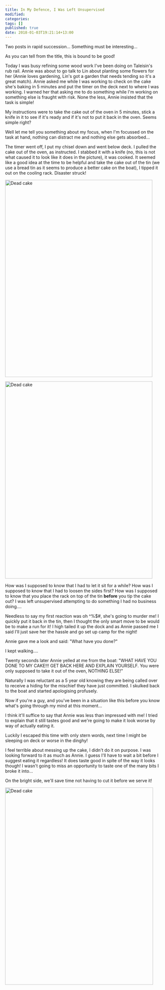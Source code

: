 ```yaml
---
title: In My Defence, I Was Left Unsupervised
modified:
categories: 
tags: []
published: true
date: 2018-01-03T19:21:14+13:00
---
```


Two posts in rapid succession... Something must be interesting...

As you can tell from the title, this is bound to be good!

<!--more-->

Today I was busy refining some wood work I've been doing on Taleisin's rub rail.
Annie was  about to go talk  to Lin about  planting some flowers for  her (Annie
loves gardening, Lin's got  a garden that needs tending so  it's a great match).
Annie asked  me while  I was  working to  check on  the cake  she's baking  in 5
minutes and put the timer on the deck  next to where I was working. I warned her
that asking me  to do something while  I'm working on something  else is fraught
with risk. None the less, Annie insisted that the task is simple!

My instructions  were to take  the cake out  of the oven  in 5 minutes,  stick a
knife in it  to see if it's  ready and if it's not  to put it back  in the oven.
Seems simple right?

Well let me tell you something about my  focus, when I'm focussed on the task at
hand, nothing can distract me and nothing else gets absorbed...

The timer went off, I put my chisel  down and went below deck. I pulled the cake
out of the oven, as instructed. I stabbed  it with a knife (no, this is not what
caused it to look like it does in  the picture), it was cooked. It seemed like a
good idea at the time  to be helpful and take the cake out of  the tin (we use a
bread tin as it seems to produce a better  cake on the boat), I tipped it out on
the cooling rack. Disaster struck!

<a data-flickr-embed="true"
href="https://www.flickr.com/photos/sdki/24599152657/" title="Dead cake"><img
src="https://farm5.staticflickr.com/4596/24599152657_e6bf77536b_z.jpg"
width="478" height="640" alt="Dead cake"></a><script async
src="//embedr.flickr.com/assets/client-code.js" charset="utf-8"></script>

<a data-flickr-embed="true"
href="https://www.flickr.com/photos/sdki/27688521759/in/photostream/"
title="Dead cake"><img
src="https://farm5.staticflickr.com/4725/27688521759_74b27baae8_z.jpg"
width="478" height="640" alt="Dead cake"></a><script async
src="//embedr.flickr.com/assets/client-code.js" charset="utf-8"></script>

How was  I supposed to  know that I  had to let  it sit for  a while? How  was I
supposed to  know that I had  to loosen the sides  first? How was I  supposed to
know that you  place the rack on top of  the tin **before** you tip the  cake out? I
was left unsupervised attempting to do something I had no business doing....

Needless to  say my  first reaction  was oh ^%$#,  she's going  to murder  me! I
quickly put it back  in the tin, then I thought the only  smart move to be would
be to make a run  for it! I high tailed it up the dock and  as Annie passed me I
said I'll just save her the hassle and go set up camp for the night!

Annie gave me a look and said: "What have you done?" 

I kept walking....

Twenty seconds later Annie yelled at me from the boat: "WHAT HAVE YOU DONE TO MY
CAKE!!! GET BACK  HERE AND EXPLAIN YOURSELF.  You were only supposed  to take it
out of the oven, NOTHING ELSE!"

Naturally I was reluctant as a 5 year  old knowing they are being called over to
receive a hiding  for the mischief they  have just committed. I  skulked back to
the boat and started apologising profusely.

Now if you're  a guy, and you've been  in a situation like this  before you know
what's going through my mind at this moment...

I think it'll suffice to say that Annie was less than impressed with me! I tried
to explain that  it still tastes good and  we're going to make it  look worse by
way of actually eating it.

Luckily I escaped this time with only stern words, next time I might be sleeping
on deck or worse in the dinghy!

I feel  terrible about messing  up the cake,  I didn't do  it on purpose.  I was
looking forward to it as much as Annie. I guess I'll have to wait a bit before I
suggest eating  it regardless!  It does  taste good in  spite of  the way  it looks
though! I wasn't  going to miss an opportunity  to taste one of the  many bits I
broke it into...

On the bright side, we'll save time not having to cut it before we serve it!

<a data-flickr-embed="true"
href="https://www.flickr.com/photos/sdki/38757353274/in/photostream/"
title="Dead cake"><img
src="https://farm5.staticflickr.com/4689/38757353274_3e4477c7cd_z.jpg"
width="480" height="640" alt="Dead cake"></a><script async
src="//embedr.flickr.com/assets/client-code.js" charset="utf-8"></script>
